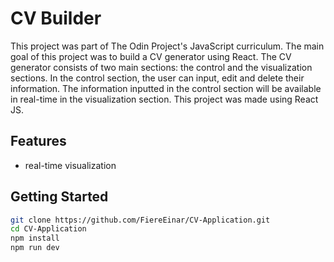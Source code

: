 # CV Builder
This project was part of The Odin Project's JavaScript curriculum. The main goal of this project was to build a CV generator using React. The CV generator consists of two main sections: the control and the visualization sections. In the control section, the user can input, edit and delete their information. The information inputted in the control section will be available in real-time in the visualization section. This project was made using React JS.

## **Features**
- real-time visualization

## **Getting Started**
```bash
git clone https://github.com/FiereEinar/CV-Application.git
cd CV-Application
npm install
npm run dev
```
